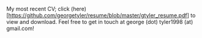 My most recent CV; click (here)[https://github.com/georgetyler/resume/blob/master/gtyler_resume.pdf] to view and download. Feel free to get in touch at george (dot) tyler1998 (at) gmail.com!
